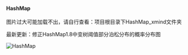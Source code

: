 #### HashMap

图片过大可能加载不出，请自行查看：项目根目录下HashMap_xmind文件夹

最新更新：修正HashMap1.8中变树阈值部分泊松分布的概率分布图

![HashMap](https://github.com/YorickYu/JPP/raw/main/HashMap_xmind/HashMap_xmind2.0.png)

